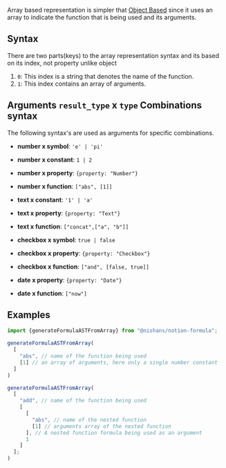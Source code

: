 Array based representation is simpler that [Object Based](./Object%20Representation) since it uses an array to indicate the function that is being used and its arguments.

## Syntax

There are two parts(keys) to the array representation syntax and its based on its index, not property unlike object 

1. `0`: This index is a string that denotes the name of the function.
2. `1`: This index contains an array of arguments.

## Arguments `result_type` x `type` Combinations syntax

The following syntax's are used as arguments for specific combinations.

* **number x symbol**: `'e' | 'pi'`
* **number x constant**: `1 | 2`
* **number x property**: `{property: "Number"}`
* **number x function**: `["abs", [1]]`

* **text x constant**: `'1' | 'a'`
* **text x property**: `{property: "Text"}`
* **text x function**: `["concat",["a", "b"]]`

* **checkbox x symbol**: `true | false`
* **checkbox x property**: `{property: "Checkbox"}`
* **checkbox x function**: `["and", [false, true]]`

* **date x property**: `{property: "Date"}`
* **date x function**: `["now"]`

## Examples

```ts
import {generateFormulaASTFromArray} from "@nishans/notion-formula";

generateFormulaASTFromArray(
  [
    "abs", // name of the function being used
    [1] // an array of arguments, here only a single number constant
  ]
)

generateFormulaASTFromArray(
  [
    "add", // name of the function being used
    [
      [
        "abs", // name of the nested function
        [1] // arguments array of the nested function
      ], // A nested function formula being used as an argument
      1
    ]
  ];
)
```